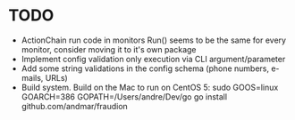 # TODO
 * ActionChain run code in monitors Run() seems to be the same for every monitor, consider moving it to it's own package
 * Implement config validation only execution via CLI argument/parameter
 * Add some string validations in the config schema (phone numbers, e-mails, URLs)
 * Build system. Build on the Mac to run on CentOS 5: sudo GOOS=linux GOARCH=386 GOPATH=/Users/andre/Dev/go go install github.com/andmar/fraudion
